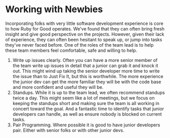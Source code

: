 # Working with Newbies

Incorporating folks with very little software development experience is core to how Ruby for Good operates. We've found that they can often bring fresh insight and give good perspective on the projects. However, given their lack of experience, they can often been hesitant to speak up, or jump into tasks they've never faced before. One of the roles of the team lead is to help these team members feel comfortable, safe and willing to help.

1. Write up issues clearly. Often you can have a more senior member of the team write up issues in detail that a junior can grab it and knock it out. This might wind up taking the senior developer more time to write the issue than to Just Fix It, but this is worthwhile. The more experience the junior dev can get the more familiar they will be with the code base and more confident and useful they will be.
2. Standups. While it is up to the team lead, we often recommend standups twice a day. This might seem like a lot of meetings, but we focus on keeping the standups short and making sure the team is all working in concert toward the goal. And a fantastic time to identify tasks that junior developers can handle, as well as ensure nobody is blocked on current tasks.
3. Pair Programming. Where possible it is good to have junior developers pair. Either with senior folks or with other junior devs.
